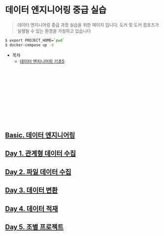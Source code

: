 # 데이터 엔지니어링 중급 실습
> 데이터 엔지니어링 중급 과정 실습을 위한 페이지 입니다. 도커 및 도커 컴포즈가 실행될 수 있는 환경을 가정하고 있습니다
```bash
$ export PROJECT_HOME=`pwd`
$ docker-compose up -d
```

* 목차
  * [데이터 엔지니어링 기초5](#day-5.-조별-프로젝트)
<br>
<br>
<br>
<br>
<br>
<br>
<br>
<br>
<br>
<br>





## [Basic. 데이터 엔지니어링](https://github.com/psyoblade/data-engineer-intermediate-training/tree/master/basic)
        
## [Day 1. 관계형 데이터 수집](https://github.com/psyoblade/data-engineer-intermediate-training/tree/master/day1)
        
## [Day 2. 파일 데이터 수집](https://github.com/psyoblade/data-engineer-intermediate-training/tree/master/day2)
        
## [Day 3. 데이터 변환](https://github.com/psyoblade/data-engineer-intermediate-training/tree/master/day3)
        
## [Day 4. 데이터 적재](https://github.com/psyoblade/data-engineer-intermediate-training/tree/master/day4)
        
## [Day 5. 조별 프로젝트](https://github.com/psyoblade/data-engineer-intermediate-training/tree/master/day5)


